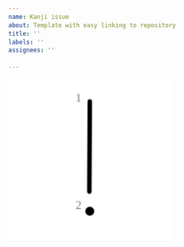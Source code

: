 ```yaml
---
name: Kanji issue
about: Template with easy linking to repository
title: ''
labels: ''
assignees: ''

---
```


<a href="https://github.com/KanjiVG/kanjivg/blob/master/kanji/00021.svg"><img src="https://raw.githubusercontent.com/KanjiVG/kanjivg/master/kanji/00021.svg" width="327" height="327"></a>
